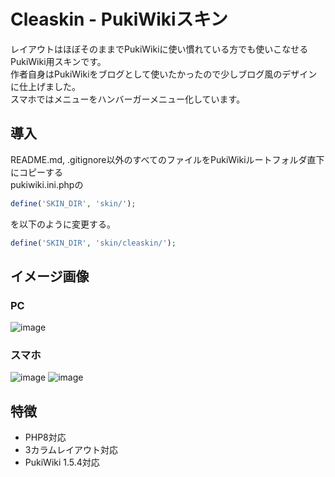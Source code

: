 # Cleaskin - PukiWikiスキン
レイアウトはほぼそのままでPukiWikiに使い慣れている方でも使いこなせるPukiWiki用スキンです。<br />
作者自身はPukiWikiをブログとして使いたかったので少しブログ風のデザインに仕上げました。<br />
スマホではメニューをハンバーガーメニュー化しています。

## 導入
README.md, .gitignore以外のすべてのファイルをPukiWikiルートフォルダ直下にコピーする<br />
pukiwiki.ini.phpの
```php
define('SKIN_DIR', 'skin/');
```
を以下のように変更する。
```php
define('SKIN_DIR', 'skin/cleaskin/');
```

## イメージ画像
### PC
![image](https://github.com/PTOM76/pukiwiki-cleaskin/assets/58260965/eb417d2c-865d-49be-8b4a-3b8a0bc23363)

### スマホ
![image](https://github.com/PTOM76/pukiwiki-cleaskin/assets/58260965/895467b6-99c9-430c-814a-a2fa40a95d6f)
![image](https://github.com/PTOM76/pukiwiki-cleaskin/assets/58260965/0403f6cb-ecc0-4768-b81a-dd8411e0547b)

## 特徴
- PHP8対応
- 3カラムレイアウト対応
- PukiWiki 1.5.4対応
